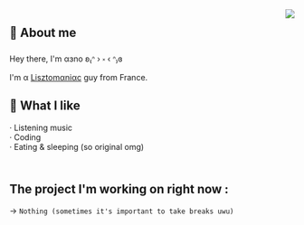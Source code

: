 <img align="right" src="https://lanyard-profile-readme.vercel.app/api/916799876677926982"/>

<h2 align="left">
    🧠 About me
</h2>

<p align="left">
    Hey there, I'm αɜno ʚ₍ᐢ › ༝ ‹ ᐢ₎ɞ<br>
    I'm α <a href="https://github.com/aenoo/aenoo/blob/main/def.md">Lisztomαniαc</a> guy from France.<br>
</p>

<h2 align="left">
    🧸 What I like
</h2>

<p align="left">
    · Listening music<br>
    · Coding<br>
    · Eating & sleeping (so original omg)
</p>

<h2>
    <br>The project I'm working on right now :
</h2>

<p>
    → <code>Nothing (sometimes it's important to take breaks uwu)</code>
</p>
